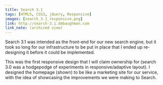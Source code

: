 ```yaml
---
title: Search 3.1
tags: [HTML5, CSS3, jQuery, Responsive]
images: [search_3.1_responsive.png]
link: http://search-3.1.dmbaughman.com
link_note: (archived view)
---
```

Search 3.1 was intended as the front-end for our new search engine, but it took so long for our infrastructure to be put in place that I ended up re-designing it before it could be implemented.

This was the first responsive design that I will claim ownership for (search 3.0 was a hodgepodge of experiments in responsive/adaptive layout).  I designed the homepage (shown) to be like a marketing site for our service, with the idea of showcasing the improvements we were making to Search.
